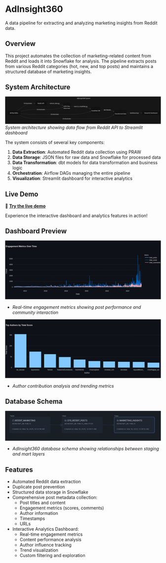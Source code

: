 # AdInsight360

A data pipeline for extracting and analyzing marketing insights from Reddit data.

## Overview

This project automates the collection of marketing-related content from Reddit and loads it into Snowflake for analysis. The pipeline extracts posts from various Reddit categories (hot, new, and top posts) and maintains a structured database of marketing insights.


## System Architecture

![AdInsight360 Architecture](data/doc/architecture.png)
*System architecture showing data flow from Reddit API to Streamlit dashboard*

The system consists of several key components:
1. **Data Extraction**: Automated Reddit data collection using PRAW
2. **Data Storage**: JSON files for raw data and Snowflake for processed data
3. **Data Transformation**: dbt models for data transformation and business logic
4. **Orchestration**: Airflow DAGs managing the entire pipeline
5. **Visualization**: Streamlit dashboard for interactive analytics

## Live Demo

🔗 **[Try the live demo](https://redditinsight360.streamlit.app/)**

Experience the interactive dashboard and analytics features in action!

## Dashboard Preview

![Engagement Metrics](data/doc/newplot.png)
- *Real-time engagement metrics showing post performance and community interaction*

![Author Analysis](data/doc/Author_analysis.png)
- *Author contribution analysis and trending metrics*

## Database Schema

![Database Schema](data/doc/ADINSIGHT_DB.png)
- *AdInsight360 database schema showing relationships between staging and mart layers*


## Features

- Automated Reddit data extraction
- Duplicate post prevention
- Structured data storage in Snowflake
- Comprehensive post metadata collection:
  - Post titles and content
  - Engagement metrics (scores, comments)
  - Author information
  - Timestamps
  - URLs
- Interactive Analytics Dashboard:
  - Real-time engagement metrics
  - Content performance analysis
  - Author influence tracking
  - Trend visualization
  - Custom filtering and exploration